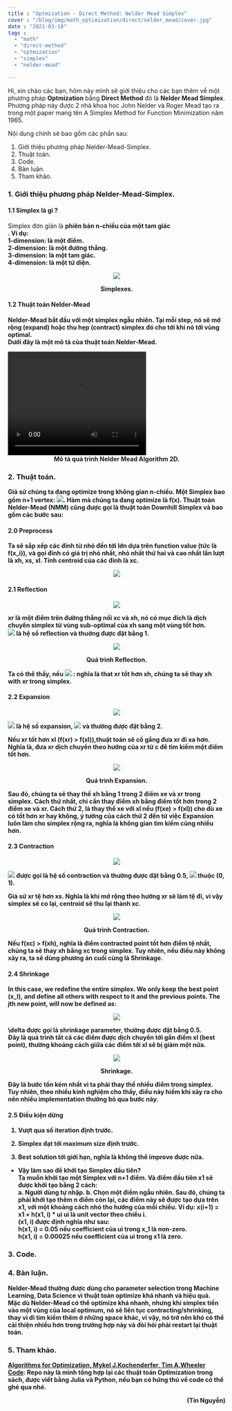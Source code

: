 ```yaml
---
title : "Optmization - Direct Method: Nelder Mead Simplex"
cover : "/blog/img/math_optimization/direct/nelder_mead/cover.jpg"
date : "2021-03-18"
tags : 
  - "math"
  - "direct-method"
  - "optmization"
  - "simplex"
  - "nelder-mead"

---
```


Hi, xin chào các bạn, hôm này mình sẽ giới thiệu cho các bạn thêm về một phương pháp <b>Optmization</b> bằng <b>Direct Method</b> đó là <b>Nelder Mead Simplex</b>. Phương pháp này được 2 nhà khoa học John Nelder và Roger Mead tạo ra trong một paper mang tên A Simplex Method for Function Minimization năm 1965.

Nội dung chính sẽ bao gồm các phần sau: <br/>

1. Giới thiệu phương pháp Nelder-Mead-Simplex.
2. Thuật toán.
3. Code.
4. Bàn luận.
5. Tham khảo.



### 1. Giới thiệu phương pháp Nelder-Mead-Simplex.
#### 1.1 Simplex là gì ?
Simplex đơn giản là <b>phiên bản n-chiều của một tam giác</br>.
Ví dụ:<br/>
1-dimension: là một điểm.<br/>
2-dimension: là một đường thẳng.<br/>
3-dimension: là một tam giác.<br/>
4-dimension: là một tứ diện.<br/>
<p align="center">
  <img src="https://github.com/ngthanhtin/blog/blob/master/static/img/math_optimization/direct/nelder_mead/simplexes.jpg?raw=true">
</p>
<div style="text-align: center">Simplexes.</div>

#### 1.2 Thuật toán Nelder-Mead
Nelder-Mead bắt đầu với một simplex ngẫu nhiên. Tại mỗi step, nó sẽ mở rộng (expand) hoặc thu hẹp (contract) simplex đó cho tới khi nó tới vùng optimal.<br/>
Dưới đây là một mô tả của thuật toán Nelder-Mead.

<video width="320" height="240" autoplay>
  <source src="https://www.youtube.com/watch?v=HUqLxHfxWqU&ab_channel=brainbrian123" type="video/mp4">
</video>
<div style="text-align: center">Mô tả quá trình Nelder Mead Algorithm 2D.</div>

### 2. Thuật toán.
Giả sử chúng ta đang optimize trong không gian n-chiều. Một Simplex bao gồm n+1 vertex: <img src="https://render.githubusercontent.com/render/math?math=[x_{1}, x_{2}, x_{3},..., x_{n+1}] ">. Hàm mà chúng ta đang optimize là f(x). Thuật toán Nelder-Mead (NMM) cũng được gọi là thuật toán Downhill Simplex và bao gồm các bước sau:

#### 2.0 Preprocess
Ta sẽ sắp xếp các đỉnh từ nhỏ đến tới lớn dựa trên function value (tức là f(x_i)), và gọi đỉnh có giá trị nhỏ nhất, nhỏ nhất thứ hai và cao nhất lần lượt là xh, xs, xl. Tính centroid của các đỉnh là xc.
<p align="center">
  <img src="https://render.githubusercontent.com/render/math?math=xc = \frac{1}{n %2B 1}\sum_{i \neq h} x_{i}">
</p>

#### 2.1 Reflection
<p align="center">
  <img src="https://render.githubusercontent.com/render/math?math=xr = xc + \alpha * (xc - xh)">
</p>
xr là một điểm trên đường thẳng nối xc và xh, nó có mục đích là dịch chuyển simplex từ vùng sub-optimal của xh sang một vùng tốt hơn.<br/>
<img src="https://render.githubusercontent.com/render/math?math=\alpha > 0"> là hệ số reflection và thuờng được đặt bằng 1.

<p align="center">
  <img src="https://github.com/ngthanhtin/blog/blob/master/static/img/math_optimization/direct/nelder_mead/reflection.png?raw=true">
</p>
<div style="text-align: center">Quá trình Reflection.</div>

Ta có thể thấy, nếu <img src="https://render.githubusercontent.com/render/math?math=f(xs) < f(xr) \leq f(xl)"> : nghĩa là that xr tốt hơn xh, chúng ta sẽ thay xh with xr trong simplex.

#### 2.2 Expansion
<p align="center">
  <img src="https://render.githubusercontent.com/render/math?math=xe = xc + \beta * (xr - xc)">
</p>
<img src="https://render.githubusercontent.com/render/math?math=\beta > 0"> là hệ số expansion, <img src="https://render.githubusercontent.com/render/math?math=\beta > max(1, alpha)"> và thường được đặt bằng 2.

Nếu xr tốt hơn xl (f(xr) > f(xl)),thuật toán sẽ cố gắng đưa xr đi xa hơn. Nghĩa là, đưa xr dịch chuyển theo hướng của xr từ c để tìm kiếm một điểm tốt hơn.

<p align="center">
  <img src="https://github.com/ngthanhtin/blog/blob/master/static/img/math_optimization/direct/nelder_mead/expansion.png?raw=true">
</p>
<div style="text-align: center">Quá trình Expansion.</div>

Sau đó, chúng ta sẽ thay thế xh bằng 1 trong 2 điểm xe và xr trong simplex. Cách thứ nhất, chỉ cần thay điểm xh bằng điểm tốt hơn trong 2 điểm xe và xr. Cách thứ 2, là thay thế xe với xl nếu (f(xe) > f(xl)) cho dù xe có tốt hơn xr hay không, ý tưởng của cách thứ 2 đến từ việc Expansion luôn làm cho simplex rộng ra, nghĩa là không gian tìm kiếm cũng nhiều hơn.

#### 2.3 Contraction
<p align="center">
  <img src="https://render.githubusercontent.com/render/math?math=xc = xc + \gamma * (xr - xc)">
</p>
<img src="https://render.githubusercontent.com/render/math?math=\gamma"> được gọi là hệ số contraction và thường được đặt bằng 0.5, <img src="https://render.githubusercontent.com/render/math?math=\gamma"> thuộc (0, 1).

Giả sử xr tệ hơn xs. Nghĩa là khi mở rộng theo hướng xr sẽ làm tệ đi, vì vậy simplex sẽ co lại, centroid sẽ thu lại thành xc.

<p align="center">
  <img src="https://github.com/ngthanhtin/blog/blob/master/static/img/math_optimization/direct/nelder_mead/contraction.png?raw=true">
</p>
<div style="text-align: center">Quá trình Contraction.</div>

Nếu f(xc) > f(xh), nghĩa là điểm contracted point tốt hơn điểm tệ nhất, chúng ta sẽ thay xh bằng xc trong simplex. Tuy nhiên, nếu điều này không xảy ra, ta sẽ dùng phương án cuối cùng là Shrinkage.

#### 2.4 Shrinkage
In this case, we redefine the entire simplex. We only keep the best point (x_l), and define all others with respect to it and the previous points. The jth new point, will now be defined as:

<p align="center">
  <img src="https://render.githubusercontent.com/render/math?math=xj = xl + \delta * (xj - xl)">
</p>

\delta được gọi là shrinkage parameter, thường được đặt bằng 0.5.<br/>
Đây là quá trình tất cả các điểm được dịch chuyển tới gần điểm xl (best point), thường khoảng cách giữa các điểm tới xl sẽ bị giảm một nửa.

<p align="center">
  <img src="https://github.com/ngthanhtin/blog/blob/master/static/img/math_optimization/direct/nelder_mead/shrinkage.png?raw=true">
</p>
<div style="text-align: center">Shrinkage.</div>

Đây là bước tốn kém nhất vì ta phải thay thế nhiều điểm trong simplex. Tuy nhiên, theo nhiều kinh nghiệm cho thấy, điều này hiếm khi xảy ra cho nên nhiều implementation thường bỏ qua bước này.

#### 2.5 Điều kiện dừng
1. Vượt qua số iteration định trước.

2. Simplex đạt tới maximum size định trước.

3. Best solution tới giới hạn, nghĩa là không thể improve được nữa.

* Vậy làm sao để khởi tạo Simplex đầu tiên?<br/>
Ta muốn khởi tạo một Simplex với n+1 điểm. Và điểm đầu tiên x1 sẽ được khởi tạo bằng 2 cách:<br/>
a. Người dùng tự nhập.
b. Chọn một điểm ngẫu nhiên.
Sau đó, chúng ta phải khởi tạo thêm n điểm còn lại, các điểm này sẽ được tạo dựa trên x1, với một khoảng cách nhỏ tho hướng của mỗi chiều. Ví dụ:
x(i+1) = x1 + h(x1, i) * ui
ui là unit vector theo chiều i.<br/>
(x1, i) được định nghĩa như sau:<br/>
h(x1, i) = 0.05 nếu coefficient của ui trong x_1 là non-zero.<br/>
h(x1, i) = 0.00025 nếu coefficient của ui trong x1 là zero.<br/>

### 3. Code.

### 4. Bàn luận.
Nelder-Mead thường được dùng cho parameter selection trong Machine Learning, Data Science vì thuật toán optimize khá nhanh và hiệu quả.<br/>
Mặc dù Nelder-Mead có thể optimize khá nhanh, nhưng khi simplex tiến vào một vùng của local optimum, nó sẽ liên tục contracting/shrinking, thay vì đi tìm kiếm thêm ở những space khác, vì vậy, nó trở nên khó có thể cải thiện nhiều hơn trong trường hợp này và đòi hỏi phải restart lại thuật toán.

### 5. Tham khảo.
[Algorithms for Optimization, Mykel J.Kochenderfer, Tim A.Wheeler]()<br/>
[Code](https://github.com/ngthanhtin/optimization_algorithm): Repo này là mình tổng hợp lại các thuật toán Optimization trong sách, được viết bằng Julia và Python, nếu bạn có hứng thú về code có thể ghé qua nhé.<br/>

<div style="text-align: right"> (Tín Nguyễn) </div>
